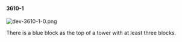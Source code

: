 #### 3610-1
![dev-3610-1-0.png](https://github.com/lil-lab/nlvr/raw/master/nlvr/dev/images/0/dev-3610-1-0.png "dev-3610-1-0.png")

There is a blue block as the top of a tower with at least three blocks.